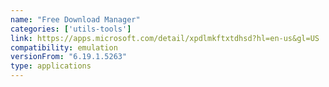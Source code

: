 ```yaml
---
name: "Free Download Manager"
categories: ['utils-tools']
link: https://apps.microsoft.com/detail/xpdlmkftxtdhsd?hl=en-us&gl=US
compatibility: emulation
versionFrom: "6.19.1.5263"
type: applications
---
```


